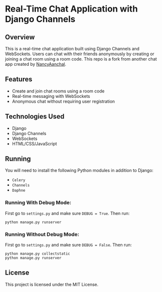 # Real-Time Chat Application with Django Channels

## Overview
This is a real-time chat application built using Django Channels and WebSockets. Users can chat with their friends anonymously by creating or joining a chat room using a room code. This repo is a fork from another chat app created by [NancyAanchal](https://github.com/NancyAanchal/Anonymous-chat-app).

## Features

- Create and join chat rooms using a room code
- Real-time messaging with WebSockets
- Anonymous chat without requiring user registration

## Technologies Used

- Django
- Django Channels
- WebSockets
- HTML/CSS/JavaScript

## Running
You will need to install the following Python modules in addition to Django:
- `Celery`
- `Channels`
- `Daphne`

### Running With Debug Mode:
First go to `settings.py` and make sure `DEBUG = True`.
Then run:
```
python manage.py runserver

```

### Running Without Debug Mode:
First go to `settings.py` and make sure `DEBUG = False`.
Then run:
```
python manage.py collectstatic
python manage.py runserver

```

## License
This project is licensed under the MIT License.

